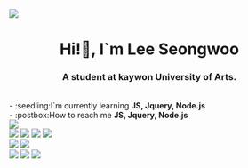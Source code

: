 <img src="https://img.shields.io/badge/HTML5-E34F26?style=for-the-badge&logo=HTML5&logoColor=white">
<h1 align="center">Hi!👋, I`m Lee Seongwoo</h1>
<h3 align="center">A student at kaywon University of Arts.</h3>
<br>
- :seedling:I`m currently learning <b>JS, Jquery, Node.js</b>
<br>
- :postbox:How to reach me <b>JS, Jquery, Node.js</b>
<br>
<a href="https://hits.seeyoufarm.com"><img src="https://hits.seeyoufarm.com/api/count/incr/badge.svg?tab=repositories&url=https%3A%2F%2Fgithub.com%2FLsw96&count_bg=%23A6B2C4&title_bg=%23187FCC&icon=&icon_color=%23E7E7E7&title=VISIT&edge_flat=false"/></a>
<br>
<img src="https://img.shields.io/badge/HTML5-E34F26?style=for-the-badge&logo=HTML5&logoColor=white">
<img src="https://img.shields.io/badge/css3-1572B6?style=for-the-badge&logo=css3&logoColor=white">
<img src="https://img.shields.io/badge/javascript-F7DF1E?style=for-the-badge&logo=javascript&logoColor=white">
<img src="https://img.shields.io/badge/jquery-0769AD?style=for-the-badge&logo=jquery&logoColor=white">
<br>
<img src="https://img.shields.io/badge/react-61DAFB?style=for-the-badge&logo=react&logoColor=white">
<img src="https://img.shields.io/badge/node.js-339933?style=for-the-badge&logo=Node.js&logoColor=white">
<br>
<img src="https://img.shields.io/badge/github-181717?style=for-the-badge&logo=github&logoColor=white">
<img src="https://img.shields.io/badge/git-F05032?style=for-the-badge&logo=git&logoColor=white">
<img src="https://img.shields.io/badge/fontawesome-339AF0?style=for-the-badge&logo=fontawesome&logoColor=white">
